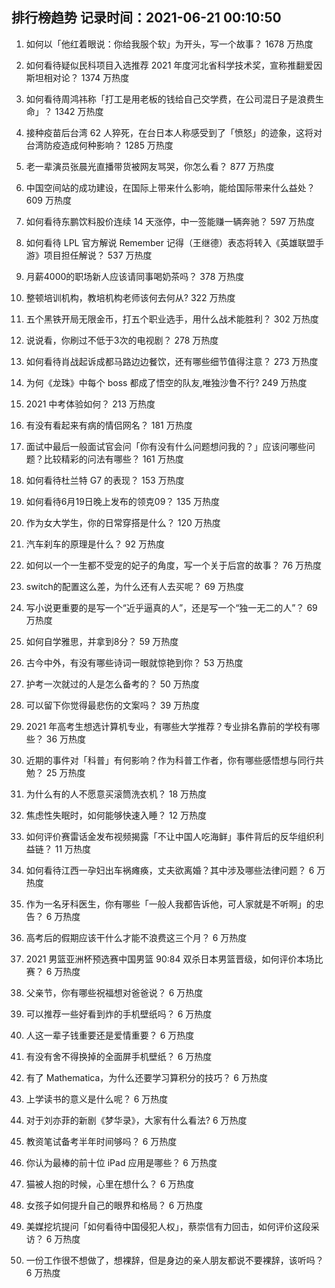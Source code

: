 
## 排行榜趋势 记录时间：2021-06-21 00:10:50
  
  1. 如何以「他红着眼说：你给我服个软」为开头，写一个故事？ 1678 万热度
    
  2. 如何看待疑似民科项目入选推荐 2021 年度河北省科学技术奖，宣称推翻爱因斯坦相对论？ 1374 万热度
    
  3. 如何看待周鸿祎称「打工是用老板的钱给自己交学费，在公司混日子是浪费生命」？ 1342 万热度
    
  4. 接种疫苗后台湾 62 人猝死，在台日本人称感受到了「愤怒」的迹象，这将对台湾防疫造成何种影响？ 1285 万热度
    
  5. 老一辈演员张晨光直播带货被网友骂哭，你怎么看？ 877 万热度
    
  6. 中国空间站的成功建设，在国际上带来什么影响，能给国际带来什么益处？ 609 万热度
    
  7. 如何看待东鹏饮料股价连续 14 天涨停，中一签能赚一辆奔驰？ 597 万热度
    
  8. 如何看待 LPL 官方解说 Remember 记得（王继德）表态将转入《英雄联盟手游》项目担任解说？ 537 万热度
    
  9. 月薪4000的职场新人应该请同事喝奶茶吗？ 378 万热度
    
  10. 整顿培训机构，教培机构老师该何去何从? 322 万热度
    
  11. 五个黑铁开局无限金币，打五个职业选手，用什么战术能胜利？ 302 万热度
    
  12. 说说看，你刷过不低于3次的电视剧？ 278 万热度
    
  13. 如何看待肖战起诉成都马路边边餐饮，还有哪些细节值得注意？ 273 万热度
    
  14. 为何《龙珠》中每个 boss 都成了悟空的队友,唯独沙鲁不行? 249 万热度
    
  15. 2021 中考体验如何？ 213 万热度
    
  16. 有没有看起来有病的情侣网名？ 181 万热度
    
  17. 面试中最后一般面试官会问「你有没有什么问题想问我的？」应该问哪些问题？比较精彩的问法有哪些？ 161 万热度
    
  18. 如何看待杜兰特 G7 的表现？ 153 万热度
    
  19. 如何看待6月19日晚上发布的领克09？ 135 万热度
    
  20. 作为女大学生，你的日常穿搭是什么？ 120 万热度
    
  21. 汽车刹车的原理是什么？ 92 万热度
    
  22. 如何以一个一生都不受宠的妃子的角度，写一个关于后宫的故事？ 76 万热度
    
  23. switch的配置这么差，为什么还有人去买呢？ 69 万热度
    
  24. 写小说更重要的是写一个“近乎逼真的人”，还是写一个“独一无二的人”？ 69 万热度
    
  25. 如何自学雅思，并拿到8分？ 59 万热度
    
  26. 古今中外，有没有哪些诗词一眼就惊艳到你？ 53 万热度
    
  27. 护考一次就过的人是怎么备考的？ 50 万热度
    
  28. 可以留下你觉得最悲伤的文案吗？ 39 万热度
    
  29. 2021 年高考生想选计算机专业，有哪些大学推荐？专业排名靠前的学校有哪些？ 36 万热度
    
  30. 近期的事件对「科普」有何影响？作为科普工作者，你有哪些感悟想与同行共勉？ 25 万热度
    
  31. 为什么有的人不愿意买滚筒洗衣机？ 18 万热度
    
  32. 焦虑性失眠时，如何能够快速入睡？ 12 万热度
    
  33. 如何评价赛雷话金发布视频揭露「不让中国人吃海鲜」事件背后的反华组织利益链？ 11 万热度
    
  34. 如何看待江西一孕妇出车祸瘫痪，丈夫欲离婚？其中涉及哪些法律问题？ 6 万热度
    
  35. 作为一名牙科医生，你有哪些「一般人我都告诉他，可人家就是不听啊」的忠告？ 6 万热度
    
  36. 高考后的假期应该干什么才能不浪费这三个月？ 6 万热度
    
  37. 2021 男篮亚洲杯预选赛中国男篮 90:84 双杀日本男篮晋级，如何评价本场比赛？ 6 万热度
    
  38. 父亲节，你有哪些祝福想对爸爸说？ 6 万热度
    
  39. 可以推荐一些好看到炸的手机壁纸吗？ 6 万热度
    
  40. 人这一辈子钱重要还是爱情重要？ 6 万热度
    
  41. 有没有舍不得换掉的全面屏手机壁纸？ 6 万热度
    
  42. 有了 Mathematica，为什么还要学习算积分的技巧？ 6 万热度
    
  43. 上学读书的意义是什么呢？ 6 万热度
    
  44. 对于刘亦菲的新剧《梦华录》，大家有什么看法? 6 万热度
    
  45. 教资笔试备考半年时间够吗？ 6 万热度
    
  46. 你认为最棒的前十位 iPad 应用是哪些？ 6 万热度
    
  47. 猫被人抱的时候，心里在想什么？ 6 万热度
    
  48. 女孩子如何提升自己的眼界和格局？ 6 万热度
    
  49. 美媒挖坑提问「如何看待中国侵犯人权」，蔡崇信有力回击，如何评价这段采访？ 6 万热度
    
  50. 一份工作很不想做了，想裸辞，但是身边的亲人朋友都说不要裸辞，该听吗？ 6 万热度
    